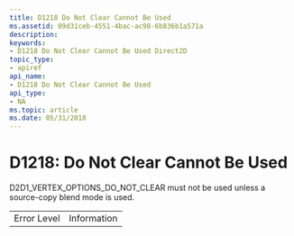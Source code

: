 ```yaml
---
title: D1218 Do Not Clear Cannot Be Used
ms.assetid: 09d31ceb-4551-4bac-ac98-6b836b1a571a
description: 
keywords:
- D1218 Do Not Clear Cannot Be Used Direct2D
topic_type:
- apiref
api_name:
- D1218 Do Not Clear Cannot Be Used
api_type:
- NA
ms.topic: article
ms.date: 05/31/2018
---
```


# D1218: Do Not Clear Cannot Be Used

D2D1\_VERTEX\_OPTIONS\_DO\_NOT\_CLEAR must not be used unless a source-copy blend mode is used.



|             |             |
|-------------|-------------|
| Error Level | Information |



 

 

 




